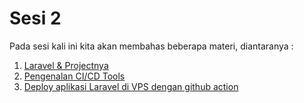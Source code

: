 # Sesi 2

Pada sesi kali ini kita akan membahas beberapa materi, diantaranya :
1. [Laravel & Projectnya](https://github.com/agung3wi/workshop-juli2023/tree/main/sesi%202/1.%20Laravel%20%26%20Projectnya)
2. [Pengenalan CI/CD Tools](https://github.com/agung3wi/workshop-juli2023/tree/main/sesi%202/2.%20Pengenalan%20CICD%20Tools)
3. [Deploy aplikasi Laravel di VPS dengan github action](https://github.com/agung3wi/panduan-kelasdevops-v3/tree/main/sesi%206/4.%20%20Deploy%20aplikasi%20Laravel%20di%20VPS%20dengan%20CICD%20tools%20lain%20(gitlabci%2C%20github%20action))
